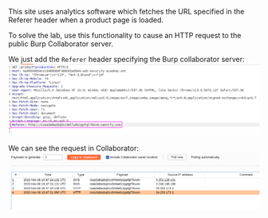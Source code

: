 This site uses analytics software which fetches the URL specified in the Referer header when a product page is loaded.

To solve the lab, use this functionality to cause an HTTP request to the public Burp Collaborator server.

We just add the `Referer` header specifying the Burp collaborator server:
![](imgs/blind_ssrf_referer_header.png)

We can see the request in Collaborator: 
![](imgs/blind_ssrf_referer_header-2.png)